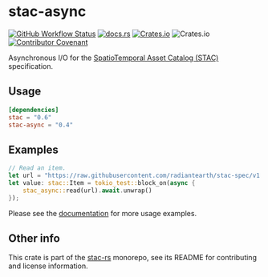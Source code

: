 # stac-async

[![GitHub Workflow Status](https://img.shields.io/github/actions/workflow/status/stac-utils/stac-rs/ci.yml?branch=main&style=for-the-badge)](https://github.com/stac-utils/stac-rs/actions/workflows/ci.yml)
[![docs.rs](https://img.shields.io/docsrs/stac-async?style=for-the-badge)](https://docs.rs/stac-async/latest/stac_async/)
[![Crates.io](https://img.shields.io/crates/v/stac-async?style=for-the-badge)](https://crates.io/crates/stac-async)
![Crates.io](https://img.shields.io/crates/l/stac-async?style=for-the-badge)
[![Contributor Covenant](https://img.shields.io/badge/Contributor%20Covenant-2.1-4baaaa.svg?style=for-the-badge)](./CODE_OF_CONDUCT)

Asynchronous I/O for the [SpatioTemporal Asset Catalog (STAC)](https://stacspec.org/) specification.

## Usage

```toml
[dependencies]
stac = "0.6"
stac-async = "0.4"
```

## Examples

```rust
// Read an item.
let url = "https://raw.githubusercontent.com/radiantearth/stac-spec/v1.0.0/examples/simple-item.json";
let value: stac::Item = tokio_test::block_on(async {
    stac_async::read(url).await.unwrap()
});
```

Please see the [documentation](https://docs.rs/stac-async) for more usage examples.

## Other info

This crate is part of the [stac-rs](https://github.com/stac-utils/stac-rs) monorepo, see its README for contributing and license information.
